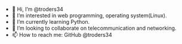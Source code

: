 - 👋 Hi, I’m @troders34
- 👀 I’m interested in web programming, operating system(Linux).
- 🌱 I’m currently learning Python.
- 💞️ I’m looking to collaborate on telecommunication and networking.
- 📫 How to reach me: GitHub @troders34 

<!---
troders34/troders34 is a ✨ special ✨ repository because its `README.md` (this file) appears on your GitHub profile.
You can click the Preview link to take a look at your changes.
--->

